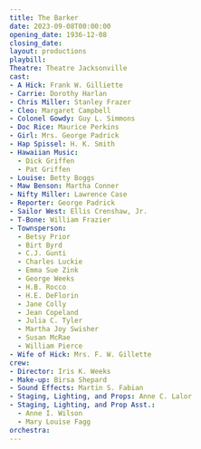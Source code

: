 ```yaml
---
title: The Barker
date: 2023-09-08T00:00:00
opening_date: 1936-12-08
closing_date:
layout: productions
playbill:
Theatre: Theatre Jacksonville
cast:
- A Hick: Frank W. Gilliette
- Carrie: Dorothy Harlan
- Chris Miller: Stanley Frazer
- Cleo: Margaret Campbell
- Colonel Gowdy: Guy L. Simmons
- Doc Rice: Maurice Perkins
- Girl: Mrs. George Padrick
- Hap Spissel: H. K. Smith
- Hawaiian Music:
  - Dick Griffen
  - Pat Griffen
- Louise: Betty Boggs
- Maw Benson: Martha Conner
- Nifty Miller: Lawrence Case
- Reporter: George Padrick
- Sailor West: Ellis Crenshaw, Jr.
- T-Bone: William Frazier
- Townsperson:
  - Betsy Prior
  - Birt Byrd
  - C.J. Gunti
  - Charles Luckie
  - Emma Sue Zink
  - George Weeks
  - H.B. Rocco
  - H.E. DeFlorin
  - Jane Colly
  - Jean Copeland
  - Julia C. Tyler
  - Martha Joy Swisher
  - Susan McRae
  - William Pierce
- Wife of Hick: Mrs. F. W. Gillette
crew:
- Director: Iris K. Weeks
- Make-up: Birsa Shepard
- Sound Effects: Martin S. Fabian
- Staging, Lighting, and Props: Anne C. Lalor
- Staging, Lighting, and Prop Asst.:
  - Anne I. Wilson
  - Mary Louise Fagg
orchestra:
---
```


